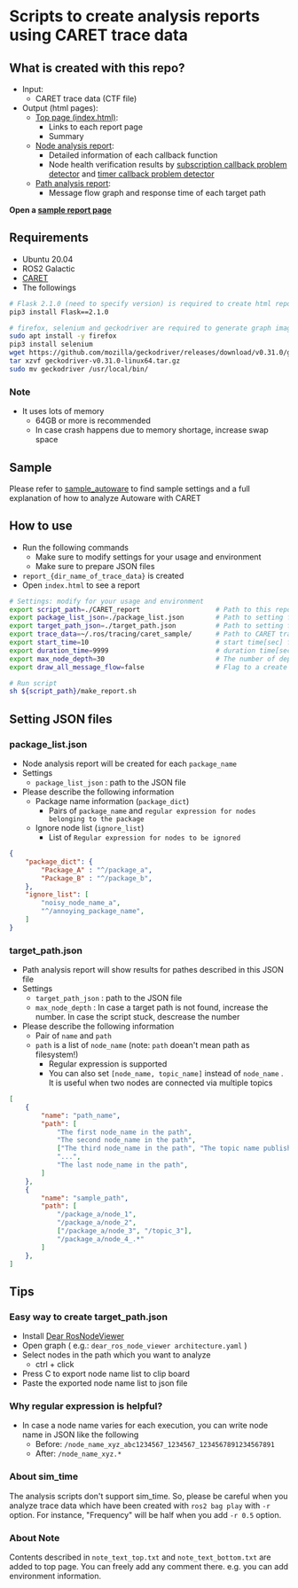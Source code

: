 # Scripts to create analysis reports using CARET trace data

## What is created with this repo?

- Input:
    - CARET trace data (CTF file)
- Output (html pages):
    - [Top page (index.html)](./top):
        - Links to each report page
        - Summary
    - [Node analysis report](./analyze_node):
        - Detailed information of each callback function
        - Node health verification results by [subscription callback problem detector](./check_callback_sub) and [timer callback problem detector](./check_callback_timer)
    - [Path analysis report](./analyze_path):
        - Message flow graph and response time of each target path

<b>Open a [sample report page](https://tier4.github.io/CARET_report/)</b>

## Requirements

- Ubuntu 20.04
- ROS2 Galactic
- [CARET](https://github.com/tier4/caret)
- The followings

```sh
# Flask 2.1.0 (need to specify version) is required to create html report pages
pip3 install Flask==2.1.0

# firefox, selenium and geckodriver are required to generate graph image files
sudo apt install -y firefox
pip3 install selenium
wget https://github.com/mozilla/geckodriver/releases/download/v0.31.0/geckodriver-v0.31.0-linux64.tar.gz
tar xzvf geckodriver-v0.31.0-linux64.tar.gz
sudo mv geckodriver /usr/local/bin/
```

### Note
- It uses lots of memory
    - 64GB or more is recommended
    - In case crash happens due to memory shortage, increase swap space

## Sample

Please refer to [sample_autoware](./sample_autoware) to find sample settings and a full explanation of how to analyze Autoware with CARET

## How to use

- Run the following commands
    - Make sure to modify settings for your usage and environment
    - Make sure to prepare JSON files
- `report_{dir_name_of_trace_data}` is created
- Open `index.html` to see a report

```sh
# Settings: modify for your usage and environment
export script_path=./CARET_report                   # Path to this repo cloned
export package_list_json=./package_list.json        # Path to setting file you prepare
export target_path_json=./target_path.json          # Path to setting file you prepare
export trace_data=~/.ros/tracing/caret_sample/      # Path to CARET trace data (CTF file)
export start_time=10                                # start time[sec] for analysis
export duration_time=9999                           # duration time[sec] for analysis
export max_node_depth=30                            # The number of depth to search path
export draw_all_message_flow=false                  # Flag to a create message flow graph for a whole time period (this will increase report creation time)

# Run script
sh ${script_path}/make_report.sh
```

## Setting JSON files

### package_list.json
- Node analysis report will be created for each `package_name`
- Settings
    - `package_list_json` : path to the JSON file
- Please describe the following information
    - Package name information (`package_dict`)
        - Pairs of `package_name` and `regular expression for nodes belonging to the package`
    - Ignore node list (`ignore_list`)
        - List of `Regular expression for nodes to be ignored`

```json:package_list.json
{
    "package_dict": {
        "Package_A" : "^/package_a",
        "Package_B" : "^/package_b",
    },
    "ignore_list": [
        "noisy_node_name_a",
        "^/annoying_package_name",
    ]
}
```

### target_path.json

- Path analysis report will show results for pathes described in this JSON file
- Settings
    - `target_path_json` : path to the JSON file
    - `max_node_depth` : In case a target path is not found, increase the number. In case the script stuck, descrease the number
- Please describe the following information
    - Pair of `name` and `path`
    - `path` is a list of `node_name` (note: `path` doean't mean path as filesystem!)
        - Regular expression is supported
        - You can also set `[node_name, topic_name]` instead of `node_name` . It is useful when two nodes are connected via multiple topics


```json:target_path.json
[
    {
        "name": "path_name",
        "path": [
            "The first node_name in the path",
            "The second node_name in the path",
            ["The third node_name in the path", "The topic name published by the third node"]
            "...",
            "The last node_name in the path",
        ]
    },
    {
        "name": "sample_path",
        "path": [
            "/package_a/node_1",
            "/package_a/node_2",
            ["/package_a/node_3", "/topic_3"],
            "/package_a/node_4_.*"
        ]
    },
]
```

## Tips

### Easy way to create target_path.json

- Install [Dear RosNodeViewer](https://github.com/takeshi-iwanari/dear_ros_node_viewer)
- Open graph ( e.g.: `dear_ros_node_viewer architecture.yaml` )
- Select nodes in the path which you want to analyze
    - ctrl + click
- Press C to export node name list to clip board
- Paste the exported node name list to json file


### Why regular expression is helpful?
- In case a node name varies for each execution, you can write node name in JSON like the following
    - Before: `/node_name_xyz_abc1234567_1234567_1234567891234567891`
    - After: `/node_name_xyz.*`

### About sim_time
The analysis scripts don't support sim_time. So, please be careful when you analyze trace data which have been created with `ros2 bag play` with `-r` option. For instance, "Frequency" will be half when you add `-r 0.5` option.

### About Note
Contents described in `note_text_top.txt` and `note_text_bottom.txt` are added to top page. You can freely add any comment there. e.g. you can add environment information.
